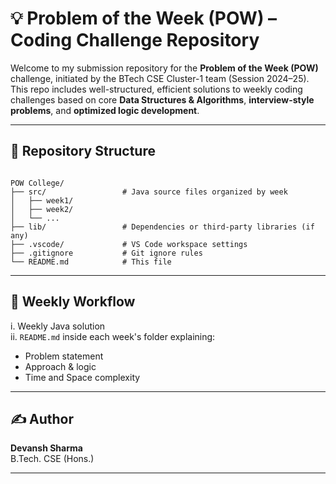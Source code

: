 # 💡 Problem of the Week (POW) – Coding Challenge Repository

Welcome to my submission repository for the **Problem of the Week (POW)** challenge, initiated by the BTech CSE Cluster-1 team (Session 2024–25). This repo includes well-structured, efficient solutions to weekly coding challenges based on core **Data Structures & Algorithms**, **interview-style problems**, and **optimized logic development**.

---

## 📁 Repository Structure

```

POW College/
├── src/                 # Java source files organized by week
│   ├── week1/
│   ├── week2/
│   └── ...
├── lib/                 # Dependencies or third-party libraries (if any)
├── .vscode/             # VS Code workspace settings
├── .gitignore           # Git ignore rules
└── README.md            # This file

```

---

## 🔄 Weekly Workflow

i. Weekly Java solution  
ii. `README.md` inside each week's folder explaining:
  - Problem statement  
  - Approach & logic  
  - Time and Space complexity

---


## ✍️ Author

**Devansh Sharma**  
B.Tech. CSE (Hons.) 

---

